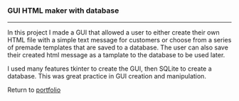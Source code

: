 ### GUI HTML maker with database
***

In this project I made a GUI that allowed a user to either create their own HTML file with a simple text message for customers or choose from a series of premade templates that are saved to a database. The user can also save their created html message as a tamplate to the database to be used later.

I used many features tkinter to create the GUI, then SQLite to create a database. This was great practice in GUI creation and manipulation.

Return to [portfolio](../../../)
